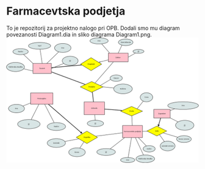 # Farmacevtska podjetja
To je repozitorij za projektno nalogo pri OPB. Dodali smo mu diagram povezanosti Diagram1.dia in sliko diagrama Diagram1.png.
![alt text](Diagram1.png)
